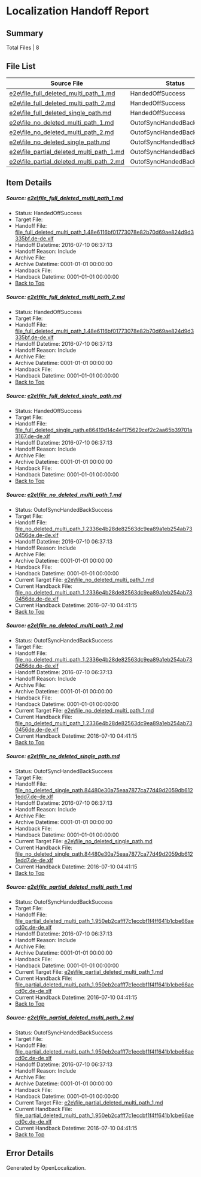 # <a name='report-top'></a> Localization Handoff Report

## Summary
 Total Files | 8

## File List
 Source File | Status | Details 
 ----------- | ------ | ------- 
 [e2e\file_full_deleted_multi_path_1.md](https://github.com/OpenLocalizationTestOrg/oltest/blob/b06a63f37e88270c0cb9a5cb24a52758650328e7/e2e/file_full_deleted_multi_path_1.md) | HandedOffSuccess | [Details](#200c25cbe12ef1badf601897f27422df27f3d80a1)
 [e2e\file_full_deleted_multi_path_2.md](https://github.com/OpenLocalizationTestOrg/oltest/blob/b06a63f37e88270c0cb9a5cb24a52758650328e7/e2e/file_full_deleted_multi_path_2.md) | HandedOffSuccess | [Details](#200c25cbe12ef1badf601897f27422df27f3d80a2)
 [e2e\file_full_deleted_single_path.md](https://github.com/OpenLocalizationTestOrg/oltest/blob/b06a63f37e88270c0cb9a5cb24a52758650328e7/e2e/file_full_deleted_single_path.md) | HandedOffSuccess | [Details](#86f4684b55842d4803819ff5b7354a21f9c6ccd43)
 [e2e\file_no_deleted_multi_path_1.md](https://github.com/OpenLocalizationTestOrg/oltest/blob/b06a63f37e88270c0cb9a5cb24a52758650328e7/e2e/file_no_deleted_multi_path_1.md) | OutofSyncHandedBackSuccess | [Details](#4422e90fa7f5bf42462d3d1da2f69a2e4e9444484)
 [e2e\file_no_deleted_multi_path_2.md](https://github.com/OpenLocalizationTestOrg/oltest/blob/b06a63f37e88270c0cb9a5cb24a52758650328e7/e2e/file_no_deleted_multi_path_2.md) | OutofSyncHandedBackSuccess | [Details](#4422e90fa7f5bf42462d3d1da2f69a2e4e9444485)
 [e2e\file_no_deleted_single_path.md](https://github.com/OpenLocalizationTestOrg/oltest/blob/b06a63f37e88270c0cb9a5cb24a52758650328e7/e2e/file_no_deleted_single_path.md) | OutofSyncHandedBackSuccess | [Details](#4413af61d1e329fda10ff54e1470b156797935916)
 [e2e\file_partial_deleted_multi_path_1.md](https://github.com/OpenLocalizationTestOrg/oltest/blob/b06a63f37e88270c0cb9a5cb24a52758650328e7/e2e/file_partial_deleted_multi_path_1.md) | OutofSyncHandedBackSuccess | [Details](#96248310bf7950ef1aedebc67558f5f0945581077)
 [e2e\file_partial_deleted_multi_path_2.md](https://github.com/OpenLocalizationTestOrg/oltest/blob/b06a63f37e88270c0cb9a5cb24a52758650328e7/e2e/file_partial_deleted_multi_path_2.md) | OutofSyncHandedBackSuccess | [Details](#96248310bf7950ef1aedebc67558f5f0945581078)

## Item Details
##### <a name='200c25cbe12ef1badf601897f27422df27f3d80a1'></a> Source: [e2e\file_full_deleted_multi_path_1.md](https://github.com/OpenLocalizationTestOrg/oltest/blob/b06a63f37e88270c0cb9a5cb24a52758650328e7/e2e/file_full_deleted_multi_path_1.md)
* Status: HandedOffSuccess
* Target File: 
* Handoff File: [file_full_deleted_multi_path_1.48e6116bf01773078e82b70d69ae824d9d3335bf.de-de.xlf](https://github.com/OpenLocalizationTestOrg/olhandoff-e2e/blob/32cd81ff51fb3006bec3b918c210ef1e8637f1b6/ol-handoff/OpenLocalizationTestOrg/oltest-dede-fly/ci/mt/file_full_deleted_multi_path_1.48e6116bf01773078e82b70d69ae824d9d3335bf.de-de.xlf)
* Handoff Datetime: 2016-07-10 06:37:13
* Handoff Reason: Include
* Archive File: 
* Archive Datetime: 0001-01-01 00:00:00
* Handback File: 
* Handback Datetime: 0001-01-01 00:00:00
* [Back to Top](#report-top)

##### <a name='200c25cbe12ef1badf601897f27422df27f3d80a2'></a> Source: [e2e\file_full_deleted_multi_path_2.md](https://github.com/OpenLocalizationTestOrg/oltest/blob/b06a63f37e88270c0cb9a5cb24a52758650328e7/e2e/file_full_deleted_multi_path_2.md)
* Status: HandedOffSuccess
* Target File: 
* Handoff File: [file_full_deleted_multi_path_1.48e6116bf01773078e82b70d69ae824d9d3335bf.de-de.xlf](https://github.com/OpenLocalizationTestOrg/olhandoff-e2e/blob/32cd81ff51fb3006bec3b918c210ef1e8637f1b6/ol-handoff/OpenLocalizationTestOrg/oltest-dede-fly/ci/mt/file_full_deleted_multi_path_1.48e6116bf01773078e82b70d69ae824d9d3335bf.de-de.xlf)
* Handoff Datetime: 2016-07-10 06:37:13
* Handoff Reason: Include
* Archive File: 
* Archive Datetime: 0001-01-01 00:00:00
* Handback File: 
* Handback Datetime: 0001-01-01 00:00:00
* [Back to Top](#report-top)

##### <a name='86f4684b55842d4803819ff5b7354a21f9c6ccd43'></a> Source: [e2e\file_full_deleted_single_path.md](https://github.com/OpenLocalizationTestOrg/oltest/blob/b06a63f37e88270c0cb9a5cb24a52758650328e7/e2e/file_full_deleted_single_path.md)
* Status: HandedOffSuccess
* Target File: 
* Handoff File: [file_full_deleted_single_path.e86419d14c4ef175629cef2c2aa65b39701a3167.de-de.xlf](https://github.com/OpenLocalizationTestOrg/olhandoff-e2e/blob/32cd81ff51fb3006bec3b918c210ef1e8637f1b6/ol-handoff/OpenLocalizationTestOrg/oltest-dede-fly/ci/mt/file_full_deleted_single_path.e86419d14c4ef175629cef2c2aa65b39701a3167.de-de.xlf)
* Handoff Datetime: 2016-07-10 06:37:13
* Handoff Reason: Include
* Archive File: 
* Archive Datetime: 0001-01-01 00:00:00
* Handback File: 
* Handback Datetime: 0001-01-01 00:00:00
* [Back to Top](#report-top)

##### <a name='4422e90fa7f5bf42462d3d1da2f69a2e4e9444484'></a> Source: [e2e\file_no_deleted_multi_path_1.md](https://github.com/OpenLocalizationTestOrg/oltest/blob/b06a63f37e88270c0cb9a5cb24a52758650328e7/e2e/file_no_deleted_multi_path_1.md)
* Status: OutofSyncHandedBackSuccess
* Target File: 
* Handoff File: [file_no_deleted_multi_path_1.2336e4b28de82563dc9ea89a1eb254ab730456de.de-de.xlf](https://github.com/OpenLocalizationTestOrg/olhandoff-e2e/blob/32cd81ff51fb3006bec3b918c210ef1e8637f1b6/ol-handoff/OpenLocalizationTestOrg/oltest-dede-fly/ci/mt/file_no_deleted_multi_path_1.2336e4b28de82563dc9ea89a1eb254ab730456de.de-de.xlf)
* Handoff Datetime: 2016-07-10 06:37:13
* Handoff Reason: Include
* Archive File: 
* Archive Datetime: 0001-01-01 00:00:00
* Handback File: 
* Handback Datetime: 0001-01-01 00:00:00
* Current Target File: [e2e\file_no_deleted_multi_path_1.md](https://github.com/OpenLocalizationTestOrg/oltest-dede-fly/blob/b95ab22ff6292b062cfd0cce8c1ba8295987c3e0/e2e/file_no_deleted_multi_path_1.md)
* Current Handback File: [file_no_deleted_multi_path_1.2336e4b28de82563dc9ea89a1eb254ab730456de.de-de.xlf](https://github.com/OpenLocalizationTestOrg/olhandback-e2e/blob/146096e56b6a2c3d914421b046e7ce2e1a505634/ol-handback/OpenLocalizationTestOrg/oltest-dede-fly/ci/mt/file_no_deleted_multi_path_1.2336e4b28de82563dc9ea89a1eb254ab730456de.de-de.xlf)
* Current Handback Datetime: 2016-07-10 04:41:15
* [Back to Top](#report-top)

##### <a name='4422e90fa7f5bf42462d3d1da2f69a2e4e9444485'></a> Source: [e2e\file_no_deleted_multi_path_2.md](https://github.com/OpenLocalizationTestOrg/oltest/blob/b06a63f37e88270c0cb9a5cb24a52758650328e7/e2e/file_no_deleted_multi_path_2.md)
* Status: OutofSyncHandedBackSuccess
* Target File: 
* Handoff File: [file_no_deleted_multi_path_1.2336e4b28de82563dc9ea89a1eb254ab730456de.de-de.xlf](https://github.com/OpenLocalizationTestOrg/olhandoff-e2e/blob/32cd81ff51fb3006bec3b918c210ef1e8637f1b6/ol-handoff/OpenLocalizationTestOrg/oltest-dede-fly/ci/mt/file_no_deleted_multi_path_1.2336e4b28de82563dc9ea89a1eb254ab730456de.de-de.xlf)
* Handoff Datetime: 2016-07-10 06:37:13
* Handoff Reason: Include
* Archive File: 
* Archive Datetime: 0001-01-01 00:00:00
* Handback File: 
* Handback Datetime: 0001-01-01 00:00:00
* Current Target File: [e2e\file_no_deleted_multi_path_1.md](https://github.com/OpenLocalizationTestOrg/oltest-dede-fly/blob/b95ab22ff6292b062cfd0cce8c1ba8295987c3e0/e2e/file_no_deleted_multi_path_1.md)
* Current Handback File: [file_no_deleted_multi_path_1.2336e4b28de82563dc9ea89a1eb254ab730456de.de-de.xlf](https://github.com/OpenLocalizationTestOrg/olhandback-e2e/blob/146096e56b6a2c3d914421b046e7ce2e1a505634/ol-handback/OpenLocalizationTestOrg/oltest-dede-fly/ci/mt/file_no_deleted_multi_path_1.2336e4b28de82563dc9ea89a1eb254ab730456de.de-de.xlf)
* Current Handback Datetime: 2016-07-10 04:41:15
* [Back to Top](#report-top)

##### <a name='4413af61d1e329fda10ff54e1470b156797935916'></a> Source: [e2e\file_no_deleted_single_path.md](https://github.com/OpenLocalizationTestOrg/oltest/blob/b06a63f37e88270c0cb9a5cb24a52758650328e7/e2e/file_no_deleted_single_path.md)
* Status: OutofSyncHandedBackSuccess
* Target File: 
* Handoff File: [file_no_deleted_single_path.84480e30a75eaa7877ca77d49d2059db6121edd7.de-de.xlf](https://github.com/OpenLocalizationTestOrg/olhandoff-e2e/blob/32cd81ff51fb3006bec3b918c210ef1e8637f1b6/ol-handoff/OpenLocalizationTestOrg/oltest-dede-fly/ci/mt/file_no_deleted_single_path.84480e30a75eaa7877ca77d49d2059db6121edd7.de-de.xlf)
* Handoff Datetime: 2016-07-10 06:37:13
* Handoff Reason: Include
* Archive File: 
* Archive Datetime: 0001-01-01 00:00:00
* Handback File: 
* Handback Datetime: 0001-01-01 00:00:00
* Current Target File: [e2e\file_no_deleted_single_path.md](https://github.com/OpenLocalizationTestOrg/oltest-dede-fly/blob/b95ab22ff6292b062cfd0cce8c1ba8295987c3e0/e2e/file_no_deleted_single_path.md)
* Current Handback File: [file_no_deleted_single_path.84480e30a75eaa7877ca77d49d2059db6121edd7.de-de.xlf](https://github.com/OpenLocalizationTestOrg/olhandback-e2e/blob/146096e56b6a2c3d914421b046e7ce2e1a505634/ol-handback/OpenLocalizationTestOrg/oltest-dede-fly/ci/mt/file_no_deleted_single_path.84480e30a75eaa7877ca77d49d2059db6121edd7.de-de.xlf)
* Current Handback Datetime: 2016-07-10 04:41:15
* [Back to Top](#report-top)

##### <a name='96248310bf7950ef1aedebc67558f5f0945581077'></a> Source: [e2e\file_partial_deleted_multi_path_1.md](https://github.com/OpenLocalizationTestOrg/oltest/blob/b06a63f37e88270c0cb9a5cb24a52758650328e7/e2e/file_partial_deleted_multi_path_1.md)
* Status: OutofSyncHandedBackSuccess
* Target File: 
* Handoff File: [file_partial_deleted_multi_path_1.950eb2cafff7c1eccbf1f4ff641b1cbe66aecd0c.de-de.xlf](https://github.com/OpenLocalizationTestOrg/olhandoff-e2e/blob/32cd81ff51fb3006bec3b918c210ef1e8637f1b6/ol-handoff/OpenLocalizationTestOrg/oltest-dede-fly/ci/mt/file_partial_deleted_multi_path_1.950eb2cafff7c1eccbf1f4ff641b1cbe66aecd0c.de-de.xlf)
* Handoff Datetime: 2016-07-10 06:37:13
* Handoff Reason: Include
* Archive File: 
* Archive Datetime: 0001-01-01 00:00:00
* Handback File: 
* Handback Datetime: 0001-01-01 00:00:00
* Current Target File: [e2e\file_partial_deleted_multi_path_1.md](https://github.com/OpenLocalizationTestOrg/oltest-dede-fly/blob/b95ab22ff6292b062cfd0cce8c1ba8295987c3e0/e2e/file_partial_deleted_multi_path_1.md)
* Current Handback File: [file_partial_deleted_multi_path_1.950eb2cafff7c1eccbf1f4ff641b1cbe66aecd0c.de-de.xlf](https://github.com/OpenLocalizationTestOrg/olhandback-e2e/blob/146096e56b6a2c3d914421b046e7ce2e1a505634/ol-handback/OpenLocalizationTestOrg/oltest-dede-fly/ci/mt/file_partial_deleted_multi_path_1.950eb2cafff7c1eccbf1f4ff641b1cbe66aecd0c.de-de.xlf)
* Current Handback Datetime: 2016-07-10 04:41:15
* [Back to Top](#report-top)

##### <a name='96248310bf7950ef1aedebc67558f5f0945581078'></a> Source: [e2e\file_partial_deleted_multi_path_2.md](https://github.com/OpenLocalizationTestOrg/oltest/blob/b06a63f37e88270c0cb9a5cb24a52758650328e7/e2e/file_partial_deleted_multi_path_2.md)
* Status: OutofSyncHandedBackSuccess
* Target File: 
* Handoff File: [file_partial_deleted_multi_path_1.950eb2cafff7c1eccbf1f4ff641b1cbe66aecd0c.de-de.xlf](https://github.com/OpenLocalizationTestOrg/olhandoff-e2e/blob/32cd81ff51fb3006bec3b918c210ef1e8637f1b6/ol-handoff/OpenLocalizationTestOrg/oltest-dede-fly/ci/mt/file_partial_deleted_multi_path_1.950eb2cafff7c1eccbf1f4ff641b1cbe66aecd0c.de-de.xlf)
* Handoff Datetime: 2016-07-10 06:37:13
* Handoff Reason: Include
* Archive File: 
* Archive Datetime: 0001-01-01 00:00:00
* Handback File: 
* Handback Datetime: 0001-01-01 00:00:00
* Current Target File: [e2e\file_partial_deleted_multi_path_1.md](https://github.com/OpenLocalizationTestOrg/oltest-dede-fly/blob/b95ab22ff6292b062cfd0cce8c1ba8295987c3e0/e2e/file_partial_deleted_multi_path_1.md)
* Current Handback File: [file_partial_deleted_multi_path_1.950eb2cafff7c1eccbf1f4ff641b1cbe66aecd0c.de-de.xlf](https://github.com/OpenLocalizationTestOrg/olhandback-e2e/blob/146096e56b6a2c3d914421b046e7ce2e1a505634/ol-handback/OpenLocalizationTestOrg/oltest-dede-fly/ci/mt/file_partial_deleted_multi_path_1.950eb2cafff7c1eccbf1f4ff641b1cbe66aecd0c.de-de.xlf)
* Current Handback Datetime: 2016-07-10 04:41:15
* [Back to Top](#report-top)


## Error Details

Generated by OpenLocalization.
